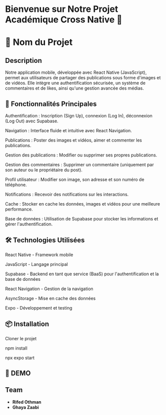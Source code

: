 # Bienvenue sur Notre Projet Académique Cross Native 👋


# 📱 Nom du Projet

## Description

Notre application mobile, développée avec React Native (JavaScript), permet aux utilisateurs de partager des publications sous forme d'images et de vidéos. Elle intègre une authentification sécurisée, un système de commentaires et de likes, ainsi qu'une gestion avancée des médias.

## 🚀 Fonctionnalités Principales

Authentification : Inscription (Sign Up), connexion (Log In), déconnexion (Log Out) avec Supabase.

Navigation : Interface fluide et intuitive avec React Navigation.

Publications : Poster des images et vidéos, aimer et commenter les publications.

Gestion des publications : Modifier ou supprimer ses propres publications.

Gestion des commentaires : Supprimer un commentaire (uniquement par son auteur ou le propriétaire du post).

Profil utilisateur : Modifier son image, son adresse et son numéro de téléphone.

Notifications : Recevoir des notifications sur les interactions.

Cache : Stocker en cache les données, images et vidéos pour une meilleure performance.

Base de données : Utilisation de Supabase pour stocker les informations et gérer l'authentification.

## 🛠️ Technologies Utilisées

React Native - Framework mobile

JavaScript - Langage principal

Supabase - Backend en tant que service (BaaS) pour l'authentification et la base de données

React Navigation - Gestion de la navigation

AsyncStorage - Mise en cache des données

Expo - Développement et testing

## 📦 Installation

Cloner le projet

npm install

npx expo start

## 📸 DEMO 

## Team

- **Rifed Othman**
- **Ghaya Zaabi** 

